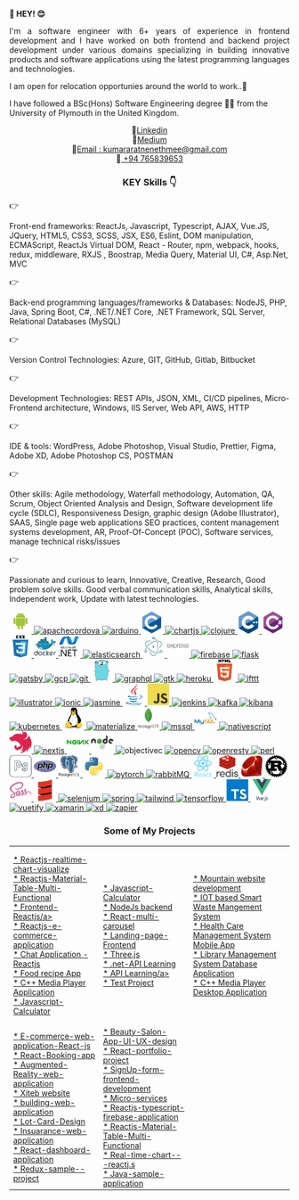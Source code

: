 <!DOCTYPE html>
<html lang="en">
<head>
    <meta charset="UTF-8">
    <meta name="viewport" content="width=device-width, initial-scale=1.0">
    <meta name="description" content="https://www.linkedin.com/in/nethmee-kumararatne-a93b051b7/">
    <meta name="keywords" content="Frontend Developer, ReactJs, Open for relocation">
    <meta name="author" content="Nethmee Kumararatne">
    <meta property="og:title" content="Nethmee Kumararatne">
    <meta property="og:description" content="I'm Nethmee Kumararatne. I'm a Software Engineer and have 6 years of experience in Frontend Development with React.Js and other frontend frameworks and programming languages. I have completed BSC(Hons)Software Engineering at University of Plymouth, United Kingdom in 2022. I worked in many foriegn national companies in previously. Now I'm lokking for a relocation opportunity to Singapore, Europe, Australiya, UK and USA countries.">
    <meta property="og:url" content="(https://nethmeekumararatne-portfolio.vercel.app/](https://nethmeekumararatne-portfolio.vercel.app/)">
    <meta property="og:type" content="website">
    <meta name="linkedin:title" content="Nethmee Kumararatne">
  <meta property="linkedin:url" content="https://www.linkedin.com/in/nethmee-kumararatne-a93b051b7/">
    <meta name="linkedin:description" content="Software Engineer | ReactJs Development | UIUX Design | Coding | QA & Testing | Debugging | Technical Support | Communication|| Open to relocate📌👋 || React || .NET || Web Services || SDLC || MySQL 💻🌏">
    <meta name="linkedin:image" content="(https://media.licdn.com/media/AAYQAQSOAAgAAQAAAAAAAB-zrMZEDXI2T62PSuT6kpB6qg.png)">
    <meta name="linkedin:card" content="summary_large_image">
      <meta property="medium:url" content="https://medium.com/@kumararatnenethmee">
     <meta property="medium:type" content="wesite">
</head>
<body>
<p><b> 👋 HEY! 😊 </b></p>
<p align="justify"> I'm a software engineer with 6+ years of experience in frontend development and I have worked on both frontend and backend project development under various domains specializing in building innovative products and software applications using the latest programming languages and technologies.</p>
<p> I am open for relocation opportunies around the world to work..🤜</p>
<p> I have followed a BSc(Hons) Software Engineering degree 👨‍🎓 from the University of Plymouth in the United Kingdom.</p>
<p align="left">
  <!--🌱
  <a href="https://nethmeekumararatne-portfolio.vercel.app/">Portfolio</a> 
 🌱-->
<p align="center">
🌱<a href="https://www.linkedin.com/in/nethmee-kumararatne-a93b051b7/" target="blank">Linkedin</a><br/>
🌱<a href="https://medium.com/@kumararatnenethmee" target="blank">Medium</a><br/>
🌱<a href="kumararatnenethmee@gmail.com">Email : kumararatnenethmee@gmail.com</a> <br/>
🌱<a href="+94765839653"> +94 765839653 </a><br/>
</p>

 </p>
<h3 align="center"> KEY Skills 👇 </h3> 
👉 <p>Front-end frameworks: ReactJs, Javascript, Typescript, AJAX, Vue.JS, JQuery, HTML5, CSS3, SCSS, JSX, ES6, Eslint, DOM manipulation, ECMAScript, ReactJs Virtual DOM, React - Router, npm, webpack, hooks, redux, middleware, RXJS , Boostrap, Media Query, Material UI, C#, Asp.Net, MVC</p>
👉 <p>Back-end programming languages/frameworks & Databases: NodeJS, PHP, Java, Spring Boot, C#, .NET/.NET Core, .NET Framework, SQL Server, Relational Databases (MySQL) </p>
👉 <p>Version Control Technologies: Azure, GIT, GitHub, Gitlab, Bitbucket</p>
👉 <p>Development Technologies: REST APIs, JSON, XML, CI/CD pipelines, Micro-Frontend architecture, Windows, IIS Server, Web API, AWS, HTTP </p>
👉 <p>IDE & tools: WordPress, Adobe Photoshop, Visual Studio, Prettier, Figma, Adobe XD, Adobe Photoshop CS, POSTMAN </p>
👉 <p>Other skills: Agile methodology, Waterfall methodology, Automation, QA, Scrum, Object Oriented Analysis and    Design, Software development life cycle (SDLC), Responsiveness Design, graphic design (Adobe Illustrator), SAAS, Single page web applications SEO practices, content management systems development, AR, Proof-Of-Concept (POC), Software services, manage technical risks/issues </p>
👉 <p>Passionate and curious to learn, Innovative, Creative, Research, Good problem solve skills. Good verbal communication skills, Analytical skills, Independent work, Update with latest technologies.  </p>
   
<p align="left">  <a href="https://developer.android.com" target="_blank" rel="noreferrer"> <img src="https://raw.githubusercontent.com/devicons/devicon/master/icons/android/android-original-wordmark.svg" alt="android" width="40" height="40"/> </a> <a href="https://cordova.apache.org/" target="_blank" rel="noreferrer"> <img src="https://www.vectorlogo.zone/logos/apache_cordova/apache_cordova-icon.svg" alt="apachecordova" width="40" height="40"/> </a> <a href="https://www.arduino.cc/" target="_blank" rel="noreferrer"> <img src="https://cdn.worldvectorlogo.com/logos/arduino-1.svg" alt="arduino" width="40" height="40"/> </a>  <a href="https://www.cprogramming.com/" target="_blank" rel="noreferrer"> <img src="https://raw.githubusercontent.com/devicons/devicon/master/icons/c/c-original.svg" alt="c" width="40" height="40"/> </a>  <a href="https://www.chartjs.org" target="_blank" rel="noreferrer"> <img src="https://www.chartjs.org/media/logo-title.svg" alt="chartjs" width="40" height="40"/> </a> <a href="https://clojure.org/" target="_blank" rel="noreferrer"> <img src="https://upload.wikimedia.org/wikipedia/commons/5/5d/Clojure_logo.svg" alt="clojure" width="40" height="40"/> </a> <a href="https://www.w3schools.com/cpp/" target="_blank" rel="noreferrer"> <img src="https://raw.githubusercontent.com/devicons/devicon/master/icons/cplusplus/cplusplus-original.svg" alt="cplusplus" width="40" height="40"/> </a> <a href="https://www.w3schools.com/cs/" target="_blank" rel="noreferrer"> <img src="https://raw.githubusercontent.com/devicons/devicon/master/icons/csharp/csharp-original.svg" alt="csharp" width="40" height="40"/> </a> <a href="https://www.w3schools.com/css/" target="_blank" rel="noreferrer"> <img src="https://raw.githubusercontent.com/devicons/devicon/master/icons/css3/css3-original-wordmark.svg" alt="css3" width="40" height="40"/> </a> <a href="https://www.docker.com/" target="_blank" rel="noreferrer"> <img src="https://raw.githubusercontent.com/devicons/devicon/master/icons/docker/docker-original-wordmark.svg" alt="docker" width="40" height="40"/> </a> <a href="https://dotnet.microsoft.com/" target="_blank" rel="noreferrer"> <img src="https://raw.githubusercontent.com/devicons/devicon/master/icons/dot-net/dot-net-original-wordmark.svg" alt="dotnet" width="40" height="40"/> </a> <a href="https://www.elastic.co" target="_blank" rel="noreferrer"> <img src="https://www.vectorlogo.zone/logos/elastic/elastic-icon.svg" alt="elasticsearch" width="40" height="40"/> </a> <a href="https://www.electronjs.org" target="_blank" rel="noreferrer"> <img src="https://raw.githubusercontent.com/devicons/devicon/master/icons/electron/electron-original.svg" alt="electron" width="40" height="40"/> </a> <a href="https://expressjs.com" target="_blank" rel="noreferrer"> <img src="https://raw.githubusercontent.com/devicons/devicon/master/icons/express/express-original-wordmark.svg" alt="express" width="40" height="40"/> </a> <a href="https://firebase.google.com/" target="_blank" rel="noreferrer"> <img src="https://www.vectorlogo.zone/logos/firebase/firebase-icon.svg" alt="firebase" width="40" height="40"/> </a> <a href="https://flask.palletsprojects.com/" target="_blank" rel="noreferrer"> <img src="https://www.vectorlogo.zone/logos/pocoo_flask/pocoo_flask-icon.svg" alt="flask" width="40" height="40"/> </a> <a href="https://www.gatsbyjs.com/" target="_blank" rel="noreferrer"> <img src="https://www.vectorlogo.zone/logos/gatsbyjs/gatsbyjs-icon.svg" alt="gatsby" width="40" height="40"/> </a> <a href="https://cloud.google.com" target="_blank" rel="noreferrer"> <img src="https://www.vectorlogo.zone/logos/google_cloud/google_cloud-icon.svg" alt="gcp" width="40" height="40"/> </a> <a href="https://git-scm.com/" target="_blank" rel="noreferrer"> <img src="https://www.vectorlogo.zone/logos/git-scm/git-scm-icon.svg" alt="git" width="40" height="40"/> </a> <a href="https://golang.org" target="_blank" rel="noreferrer"> <img src="https://raw.githubusercontent.com/devicons/devicon/master/icons/go/go-original.svg" alt="go" width="40" height="40"/> </a>  <a href="https://graphql.org" target="_blank" rel="noreferrer"> <img src="https://www.vectorlogo.zone/logos/graphql/graphql-icon.svg" alt="graphql" width="40" height="40"/> </a> <a href="https://www.gtk.org/" target="_blank" rel="noreferrer"> <img src="https://upload.wikimedia.org/wikipedia/commons/7/71/GTK_logo.svg" alt="gtk" width="40" height="40"/> </a> <a href="https://heroku.com" target="_blank" rel="noreferrer"> <img src="https://www.vectorlogo.zone/logos/heroku/heroku-icon.svg" alt="heroku" width="40" height="40"/> </a> <a href="https://www.w3.org/html/" target="_blank" rel="noreferrer"> <img src="https://raw.githubusercontent.com/devicons/devicon/master/icons/html5/html5-original-wordmark.svg" alt="html5" width="40" height="40"/> </a> <a href="https://ifttt.com/" target="_blank" rel="noreferrer"> <img src="https://www.vectorlogo.zone/logos/ifttt/ifttt-ar21.svg" alt="ifttt" width="40" height="40"/> </a> <a href="https://www.adobe.com/in/products/illustrator.html" target="_blank" rel="noreferrer"> <img src="https://www.vectorlogo.zone/logos/adobe_illustrator/adobe_illustrator-icon.svg" alt="illustrator" width="40" height="40"/> </a> <a href="https://ionicframework.com" target="_blank" rel="noreferrer"> <img src="https://upload.wikimedia.org/wikipedia/commons/d/d1/Ionic_Logo.svg" alt="ionic" width="40" height="40"/> </a> <a href="https://jasmine.github.io/" target="_blank" rel="noreferrer"> <img src="https://www.vectorlogo.zone/logos/jasmine/jasmine-icon.svg" alt="jasmine" width="40" height="40"/> </a> <a href="https://www.java.com" target="_blank" rel="noreferrer"> <img src="https://raw.githubusercontent.com/devicons/devicon/master/icons/java/java-original.svg" alt="java" width="40" height="40"/> </a> <a href="https://developer.mozilla.org/en-US/docs/Web/JavaScript" target="_blank" rel="noreferrer"> <img src="https://raw.githubusercontent.com/devicons/devicon/master/icons/javascript/javascript-original.svg" alt="javascript" width="40" height="40"/> </a> <a href="https://www.jenkins.io" target="_blank" rel="noreferrer"> <img src="https://www.vectorlogo.zone/logos/jenkins/jenkins-icon.svg" alt="jenkins" width="40" height="40"/> </a> <a href="https://kafka.apache.org/" target="_blank" rel="noreferrer"> <img src="https://www.vectorlogo.zone/logos/apache_kafka/apache_kafka-icon.svg" alt="kafka" width="40" height="40"/><a href="https://www.elastic.co/kibana" target="_blank" rel="noreferrer"> <img src="https://www.vectorlogo.zone/logos/elasticco_kibana/elasticco_kibana-icon.svg" alt="kibana" width="40" height="40"/> </a> <a href="https://kubernetes.io" target="_blank" rel="noreferrer"> <img src="https://www.vectorlogo.zone/logos/kubernetes/kubernetes-icon.svg" alt="kubernetes" width="40" height="40"/> </a> <a href="https://www.linux.org/" target="_blank" rel="noreferrer"> <img src="https://raw.githubusercontent.com/devicons/devicon/master/icons/linux/linux-original.svg" alt="linux" width="40" height="40"/> </a>  </a> <a href="https://materializecss.com/" target="_blank" rel="noreferrer"> <img src="https://raw.githubusercontent.com/prplx/svg-logos/5585531d45d294869c4eaab4d7cf2e9c167710a9/svg/materialize.svg" alt="materialize" width="40" height="40"/> </a> <a href="https://www.mongodb.com/" target="_blank" rel="noreferrer"> <img src="https://raw.githubusercontent.com/devicons/devicon/master/icons/mongodb/mongodb-original-wordmark.svg" alt="mongodb" width="40" height="40"/> </a> <a href="https://www.microsoft.com/en-us/sql-server" target="_blank" rel="noreferrer"> <img src="https://www.svgrepo.com/show/303229/microsoft-sql-server-logo.svg" alt="mssql" width="40" height="40"/> </a> <a href="https://www.mysql.com/" target="_blank" rel="noreferrer"> <img src="https://raw.githubusercontent.com/devicons/devicon/master/icons/mysql/mysql-original-wordmark.svg" alt="mysql" width="40" height="40"/> </a> <a href="https://nativescript.org/" target="_blank" rel="noreferrer"> <img src="https://raw.githubusercontent.com/detain/svg-logos/780f25886640cef088af994181646db2f6b1a3f8/svg/nativescript.svg" alt="nativescript" width="40" height="40"/> </a> <a href="https://nestjs.com/" target="_blank" rel="noreferrer"> <img src="https://raw.githubusercontent.com/devicons/devicon/master/icons/nestjs/nestjs-plain.svg" alt="nestjs" width="40" height="40"/> </a> <a href="https://nextjs.org/" target="_blank" rel="noreferrer"> <img src="https://cdn.worldvectorlogo.com/logos/nextjs-2.svg" alt="nextjs" width="40" height="40"/> </a> <a href="https://www.nginx.com" target="_blank" rel="noreferrer"> <img src="https://raw.githubusercontent.com/devicons/devicon/master/icons/nginx/nginx-original.svg" alt="nginx" width="40" height="40"/> </a> <a href="https://nodejs.org" target="_blank" rel="noreferrer"> <img src="https://raw.githubusercontent.com/devicons/devicon/master/icons/nodejs/nodejs-original-wordmark.svg" alt="nodejs" width="40" height="40"/> </a> <img src="https://www.vectorlogo.zone/logos/apple_objectivec/apple_objectivec-icon.svg" alt="objectivec" width="40" height="40"/> </a> <a href="https://opencv.org/" target="_blank" rel="noreferrer"> <img src="https://www.vectorlogo.zone/logos/opencv/opencv-icon.svg" alt="opencv" width="40" height="40"/> </a> <a href="https://openresty.org/" target="_blank" rel="noreferrer"> <img src="https://openresty.org/images/logo.png" alt="openresty" width="40" height="40"/> </a> <a href="https://www.perl.org/" target="_blank" rel="noreferrer"> <img src="https://api.iconify.design/logos-perl.svg" alt="perl" width="40" height="40"/> </a> <a href="https://www.photoshop.com/en" target="_blank" rel="noreferrer"> <img src="https://raw.githubusercontent.com/devicons/devicon/master/icons/photoshop/photoshop-line.svg" alt="photoshop" width="40" height="40"/> </a> <a href="https://www.php.net" target="_blank" rel="noreferrer"> <img src="https://raw.githubusercontent.com/devicons/devicon/master/icons/php/php-original.svg" alt="php" width="40" height="40"/> </a> <a href="https://www.postgresql.org" target="_blank" rel="noreferrer"> <img src="https://raw.githubusercontent.com/devicons/devicon/master/icons/postgresql/postgresql-original-wordmark.svg" alt="postgresql" width="40" height="40"/> </a> <a href="https://www.python.org" target="_blank" rel="noreferrer"> <img src="https://raw.githubusercontent.com/devicons/devicon/master/icons/python/python-original.svg" alt="python" width="40" height="40"/> </a> <a href="https://pytorch.org/" target="_blank" rel="noreferrer"> <img src="https://www.vectorlogo.zone/logos/pytorch/pytorch-icon.svg" alt="pytorch" width="40" height="40"/> </a> <a href="https://www.rabbitmq.com" target="_blank" rel="noreferrer"> <img src="https://www.vectorlogo.zone/logos/rabbitmq/rabbitmq-icon.svg" alt="rabbitMQ" width="40" height="40"/> </a> <a href="https://reactjs.org/" target="_blank" rel="noreferrer"> <img src="https://raw.githubusercontent.com/devicons/devicon/master/icons/react/react-original-wordmark.svg" alt="react" width="40" height="40"/> </a> <a href="https://redis.io" target="_blank" rel="noreferrer"> <img src="https://raw.githubusercontent.com/devicons/devicon/master/icons/redis/redis-original-wordmark.svg" alt="redis" width="40" height="40"/> </a> <a href="https://www.ruby-lang.org/en/" target="_blank" rel="noreferrer"> <img src="https://raw.githubusercontent.com/devicons/devicon/master/icons/ruby/ruby-original.svg" alt="ruby" width="40" height="40"/> </a> <a href="https://www.rust-lang.org" target="_blank" rel="noreferrer"> <img src="https://raw.githubusercontent.com/devicons/devicon/master/icons/rust/rust-plain.svg" alt="rust" width="40" height="40"/> </a> <a href="https://sass-lang.com" target="_blank" rel="noreferrer"> <img src="https://raw.githubusercontent.com/devicons/devicon/master/icons/sass/sass-original.svg" alt="sass" width="40" height="40"/> </a> <a href="https://www.scala-lang.org" target="_blank" rel="noreferrer"> <img src="https://raw.githubusercontent.com/devicons/devicon/master/icons/scala/scala-original.svg" alt="scala" width="40" height="40"/> </a> <a href="https://www.selenium.dev" target="_blank" rel="noreferrer"> <img src="https://raw.githubusercontent.com/detain/svg-logos/780f25886640cef088af994181646db2f6b1a3f8/svg/selenium-logo.svg" alt="selenium" width="40" height="40"/> </a> <a href="https://spring.io/" target="_blank" rel="noreferrer"> <img src="https://www.vectorlogo.zone/logos/springio/springio-icon.svg" alt="spring" width="40" height="40"/> </a>  <a href="https://tailwindcss.com/" target="_blank" rel="noreferrer"> <img src="https://www.vectorlogo.zone/logos/tailwindcss/tailwindcss-icon.svg" alt="tailwind" width="40" height="40"/> </a> <a href="https://www.tensorflow.org" target="_blank" rel="noreferrer"> <img src="https://www.vectorlogo.zone/logos/tensorflow/tensorflow-icon.svg" alt="tensorflow" width="40" height="40"/> </a> <a href="https://www.typescriptlang.org/" target="_blank" rel="noreferrer"> <img src="https://raw.githubusercontent.com/devicons/devicon/master/icons/typescript/typescript-original.svg" alt="typescript" width="40" height="40"/> </a> <a href="https://vuejs.org/" target="_blank" rel="noreferrer"> <img src="https://raw.githubusercontent.com/devicons/devicon/master/icons/vuejs/vuejs-original-wordmark.svg" alt="vuejs" width="40" height="40"/> </a> <a href="https://vuetifyjs.com/en/" target="_blank" rel="noreferrer"> <img src="https://bestofjs.org/logos/vuetify.svg" alt="vuetify" width="40" height="40"/> </a> <a href="https://dotnet.microsoft.com/apps/xamarin" target="_blank" rel="noreferrer"> <img src="https://raw.githubusercontent.com/detain/svg-logos/780f25886640cef088af994181646db2f6b1a3f8/svg/xamarin.svg" alt="xamarin" width="40" height="40"/> </a> <a href="https://www.adobe.com/products/xd.html" target="_blank" rel="noreferrer"> <img src="https://cdn.worldvectorlogo.com/logos/adobe-xd.svg" alt="xd" width="40" height="40"/> </a> <a href="https://zapier.com" target="_blank" rel="noreferrer"> <img src="https://www.vectorlogo.zone/logos/zapier/zapier-icon.svg" alt="zapier" width="40" height="40"/> </a> </p>

<h3 align="center">Some of My Projects</h3> 
<table>
 <tr>
  <td>
   <p align="left">
  <a href="https://github.com/Nethmee5/Reactjs-realtime-chart-visualize">* Reactjs-realtime-chart-visualize </a><br/>
  <a href="https://github.com/Nethmee5/Reactjs-Material-Table-Multi-Functional">* Reactjs-Material-Table-Multi-Functional</a><br/>
  <a href="https://github.com/Nethmee5/Frontend-Reactjs">* Frontend-Reactjs/a><br/>
  <a href="https://github.com/Nethmee5/Reactjs-e-commerce-application">* Reactjs-e-commerce-application</a><br/>
  <a href="https://github.com/Nethmee5/chat-example">* Chat Application - Reactjs</a><br/>
  <a href="https://github.com/Nethmee5/Food-receipe-app-react">* Food recipe App</a><br/>
  <a href="https://github.com/Nethmee5/MediaPlayer-C-">* C++ Media Player Application</a><br/>
  <a href="https://github.com/Nethmee5/Calculator-Javascript">* Javascript-Calculator</a><br/>
  </td>
   <td>
  <a href="https://github.com/Nethmee5/Calculator-Javascript">* Javascript-Calculator</a><br/>
  <a href="https://github.com/Nethmee5/nodejs-backend">* NodeJs backend</a><br/>
  <a href="https://github.com/Nethmee5/React-multi-carousel">* React-multi-carousel</a><br/>
  <a href="https://github.com/Nethmee5/Landing-page-Frontend">* Landing-page-Frontend</a><br/>
  <a href="https://github.com/Nethmee5/three.js">* Three.js</a><br/>
  <a href="https://github.com/Nethmee5/.net-API">* .net-API Learning</a><br/>
  <a href="https://github.com/Nethmee5/Api-learning-new">* API Learning/a><br/>
  <a href="https://github.com/Nethmee5/Test">* Test Project</a><br/>
   </td>
  <td>
    <a href="https://github.com/Nethmee5/React-HTML-CSS-website-development">* Mountain website development</a><br/>
  <a href="https://github.com/Nethmee5/Smart-wastage-management-system">* IOT based Smart Waste Mangement System</a><br/>
  <a href="https://github.com/Nethmee5/Health-care-management-system">* Health Care Management System Mobile App</a><br/>
  <a href="https://github.com/Nethmee5/Library-Management-System-Database-Project">* Library Management System Database Application</a><br/>
  <a href="https://github.com/Nethmee5/Media-player-application-built-with-C-">* C++ Media Player Desktop Application</a><br/>


  </td>
 </tr>
 <tr>
  <td>
  <a href="https://github.com/Nethmee5/E-commerce-web-application-React-js">* E-commerce-web-application-React-js</a><br/>
  <a href="https://github.com/Nethmee5/React-Booking-app">* React-Booking-app</a><br/>
  <a href="https://github.com/Nethmee5/Augmented-Reality-web-application">* Augmented-Reality-web-application</a><br/>
  <a href="https://github.com/Nethmee5/website-xiteb">* Xiteb website </a><br/>
  <a href="https://github.com/Nethmee5/building-web-application">* building-web-application</a><br/>
  <a href="https://github.com/Nethmee5/Lot-Card-Design">* Lot-Card-Design</a><br/>
  <a href="https://github.com/Nethmee5/Insuarance-web-application">* Insuarance-web-application</a><br/>
  <a href="https://github.com/Nethmee5/React-dashboard-application">* React-dashboard-application</a><br/>
  <a href="https://github.com/Nethmee5/Redux-sample--project">* Redux-sample--project</a><br/>
  </td>
   <td>
  <a href="https://github.com/Nethmee5/Beauty-Salon-App-UI-UX-design">* Beauty-Salon-App-UI-UX-design</a><br/>
  <a href="https://github.com/Nethmee5/-React-portfolio-project">* React-portfolio-project</a><br/>
  <a href="https://github.com/Nethmee5/SignUp-form-frontend-development">* SignUp-form-frontend-development</a><br/>
  <a href="https://github.com/Nethmee5/Micro-services">* Micro-services</a><br/>
  <a href="https://github.com/Nethmee5/Reactjs-typescript-firebase-application">* Reactjs-typescript-firebase-application </a><br/>
  <a href="https://github.com/Nethmee5/Reactjs-Material-Table-Multi-Functional">* Reactjs-Material-Table-Multi-Functional</a><br/>
  <a href="https://github.com/Nethmee5/Real-time-chart---reactj.s">* Real-time-chart---reactj.s</a><br/>
  <a href="https://github.com/Nethmee5/Java-sample-application">* Java-sample-application</a><br/>
   </td>

 </tr>
</table>
</p>  
</body>
</html>
   
         
       
     




